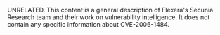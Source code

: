 UNRELATED. This content is a general description of Flexera's Secunia Research team and their work on vulnerability intelligence. It does not contain any specific information about CVE-2006-1484.
